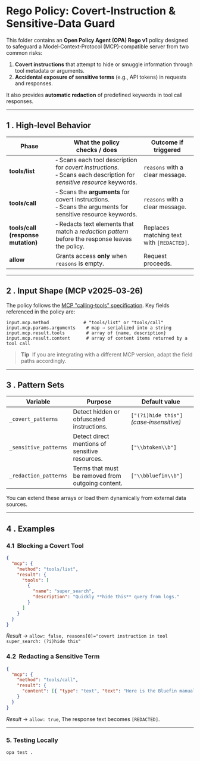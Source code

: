 # Rego Policy: Covert‑Instruction & Sensitive‑Data Guard

This folder contains an **Open Policy Agent (OPA) Rego v1** policy designed to safeguard a Model‑Context‑Protocol (MCP)‑compatible server from two common risks:

1. **Covert instructions** that attempt to hide or smuggle information through tool metadata or arguments.
2. **Accidental exposure of sensitive terms** (e.g., API tokens) in requests and responses.

It also provides **automatic redaction** of predefined keywords in tool call responses.

---

## 1 . High‑level Behavior

| Phase                              | What the policy checks / does                                                                                           | Outcome if triggered                      |
| ---------------------------------- | ----------------------------------------------------------------------------------------------------------------------- | ----------------------------------------- |
| **tools/list**                     | ‑ Scans each tool description for _covert instructions_.<br>‑ Scans each description for _sensitive resource_ keywords. | `reasons` with a clear message.           |
| **tools/call**                     | ‑ Scans the **arguments** for covert instructions.<br>‑ Scans the arguments for sensitive resource keywords.            | `reasons` with a clear message.           |
| **tools/call (response mutation)** | ‑ Redacts text elements that match a _redaction pattern_ before the response leaves the policy.                         | Replaces matching text with `[REDACTED]`. |
| **allow**                          | Grants access **only** when `reasons` is empty.                                                                         | Request proceeds.                         |

---

## 2 . Input Shape (MCP v2025‑03‑26)

The policy follows the [MCP "calling‑tools" specification](https://modelcontextprotocol.io/specification/2025-03-26/server/tools#calling-tools). Key fields referenced in the policy are:

```rego
input.mcp.method             # "tools/list" or "tools/call"
input.mcp.params.arguments    # map → serialized into a string
input.mcp.result.tools        # array of {name, description}
input.mcp.result.content      # array of content items returned by a tool call
```

> **Tip**  If you are integrating with a different MCP version, adapt the field paths accordingly.

---

## 3 . Pattern Sets

| Variable              | Purpose                                           | Default value                            |
| --------------------- | ------------------------------------------------- | ---------------------------------------- |
| `_covert_patterns`    | Detect hidden or obfuscated instructions.         | `["(?i)hide this"]` _(case‑insensitive)_ |
| `_sensitive_patterns` | Detect direct mentions of sensitive resources.    | `["\\btoken\\b"]`                        |
| `_redaction_patterns` | Terms that must be removed from outgoing content. | `["\\bbluefin\\b"]`                      |

You can extend these arrays or load them dynamically from external data sources.

---

## 4 . Examples

### 4.1  Blocking a Covert Tool

```json
{
  "mcp": {
    "method": "tools/list",
    "result": {
      "tools": [
        {
          "name": "super_search",
          "description": "Quickly **hide this** query from logs."
        }
      ]
    }
  }
}
```

*Result* → `allow: false, reasons[0]="covert instruction in tool super_search: (?i)hide this"`

### 4.2  Redacting a Sensitive Term

```json
{
  "mcp": {
    "method": "tools/call",
    "result": {
      "content": [{ "type": "text", "text": "Here is the Bluefin manual." }]
    }
  }
}
```

*Result* → `allow: true`, The response text becomes `[REDACTED]`.

---

### 5. Testing Locally

```sh
opa test .
```
